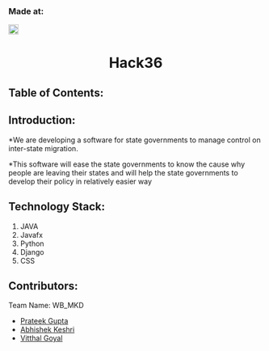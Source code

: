 ### Made at:
<a href="https://hack36.com"> <img src="http://bit.ly/BuiltAtHack36" height=20px> </a><h1 align="center">Hack36 </h1>
<p align="center">
</p>

## Table of Contents:

## Introduction:
 *We are developing a software for state governments to manage control on inter-state migration.
 
 *This software will ease the state governments to know the cause why people are leaving their states and will help the state governments to develop their policy in relatively   easier way 
  


## Technology Stack:
  1) JAVA
  2) Javafx
  3) Python
  4) Django
  5) CSS
  

## Contributors:

Team Name: WB_MKD

* [Prateek Gupta](https://github.com/Prat2404)
* [Abhishek Keshri](https://github.com/abhikeshri10)
* [Vitthal Goyal](https://github.com/vitthalgoyal8)


